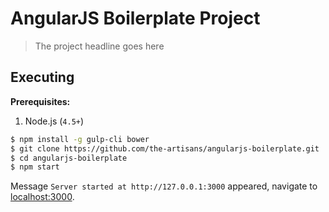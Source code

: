 # AngularJS Boilerplate Project
> The project headline goes here

## Executing

**Prerequisites:**
1. Node.js (`4.5+`)

```bash
$ npm install -g gulp-cli bower
$ git clone https://github.com/the-artisans/angularjs-boilerplate.git
$ cd angularjs-boilerplate
$ npm start
```

Message `Server started at http://127.0.0.1:3000` appeared, navigate to [localhost:3000](http://localhost:3000).